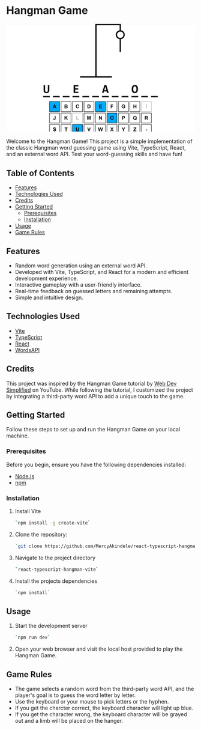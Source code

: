 # Hangman Game

![hangman image](./src/image/hangman.png)

Welcome to the Hangman Game! This project is a simple implementation of the classic Hangman word guessing game using Vite, TypeScript, React, and an external word API. Test your word-guessing skills and have fun!

## Table of Contents
- [Features](#features)
- [Technologies Used](#technologies-used)
- [Credits](#credits)
- [Getting Started](#getting-started)
  - [Prerequisites](#prerequisites)
  - [Installation](#installation)
- [Usage](#usage)
- [Game Rules](#game-rules)

## Features

- Random word generation using an external word API.
- Developed with Vite, TypeScript, and React for a modern and efficient development experience.
- Interactive gameplay with a user-friendly interface.
- Real-time feedback on guessed letters and remaining attempts.
- Simple and intuitive design.

## Technologies Used

- [Vite](https://vitejs.dev/)
- [TypeScript](https://www.typescriptlang.org/)
- [React](https://reactjs.org/)
- [WordsAPI](https://rapidapi.com/dpventures/api/wordsapi/)

## Credits

This project was inspired by the Hangman Game tutorial by [Web Dev Simplified](https://www.youtube.com/watch?v=-ONUyenGnWw&t=238s) on YouTube. While following the tutorial, I customized the project by integrating a third-party word API to add a unique touch to the game.

## Getting Started

Follow these steps to set up and run the Hangman Game on your local machine.

### Prerequisites

Before you begin, ensure you have the following dependencies installed:

- [Node.js](https://nodejs.org/)
- [npm](https://www.npmjs.com/)

### Installation
1. Install Vite

   ```bash
   `npm install -g create-vite`

2. Clone the repository:

   ```bash
   `git clone https://github.com/MercyAkindele/react-typescript-hangman-vite.git`

3. Navigate to the project directory

   ```bash
   `react-typescript-hangman-vite`

4. Install the projects dependencies
   ```bash
   `npm install`

## Usage
1. Start the development server
   ```bash
   `npm run dev`

2. Open your web browser and visit the local host provided to play the Hangman Game.

## Game Rules
- The game selects a random word from the third-party word API, and the player's goal is to guess the word letter by letter.
- Use the keyboard or your mouse to pick letters or the hyphen.
- If you get the charcter correct, the keyboard character will light up blue.
- If you get the character wrong, the keyboard character will be grayed out and a limb will be placed on the hanger.